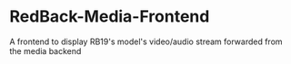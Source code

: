 # RedBack-Media-Frontend
A frontend to display RB19's model's video/audio stream forwarded from the media backend
